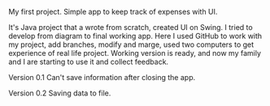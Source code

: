 My first project. Simple app to keep track of expenses with UI. 

It's Java project that a wrote from scratch, created UI on Swing. I tried to develop from diagram to final working app.
Here I used GitHub to work with my project, add branches, modify and marge, used two computers to get experience of real life project.
Working version is ready, and now my family and I are starting to use it and collect feedback.

Version 0.1
Can't save information after closing the app.

Version 0.2
Saving data to file.
